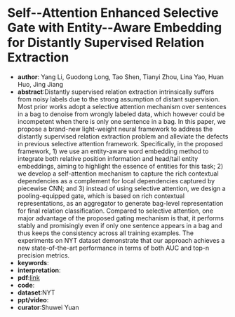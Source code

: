 #  Self-­‐Attention Enhanced Selective Gate with Entity-­‐Aware Embedding for Distantly Supervised Relation Extraction

* **author**: Yang Li, Guodong Long, Tao Shen, Tianyi Zhou, Lina Yao, Huan Huo, Jing Jiang
* **abstract**:Distantly supervised relation extraction intrinsically suffers from noisy labels due to the strong assumption of distant supervision. Most prior works adopt a selective attention mechanism over sentences in a bag to denoise from wrongly labeled data, which however could be incompetent when there is only one sentence in a bag. In this paper, we propose a brand-new light-weight neural framework to address the distantly supervised relation extraction problem and alleviate the defects in previous selective attention framework. Specifically, in the proposed framework, 1) we use an entity-aware word embedding method to integrate both relative position information and head/tail entity embeddings, aiming to highlight the essence of entities for this task; 2) we develop a self-attention mechanism to capture the rich contextual dependencies as a complement for local dependencies captured by piecewise CNN; and 3) instead of using selective attention, we design a pooling-equipped gate, which is based on rich contextual representations, as an aggregator to generate bag-level representation for final relation classification. Compared to selective attention, one major advantage of the proposed gating mechanism is that, it performs stably and promisingly even if only one sentence appears in a bag and thus keeps the consistency across all training examples. The experiments on NYT dataset demonstrate that our approach achieves a new state-of-the-art performance in terms of both AUC and top-n precision metrics.
* **keywords**:
* **interpretation**:
* **pdf**:[link](https://arxiv.org/pdf/1911.11899)
* **code**:
* **dataset**:NYT
* **ppt/video**:
* **curator**:Shuwei Yuan